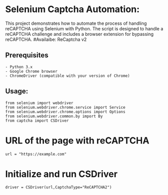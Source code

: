 # Selenium Captcha Automation:

This project demonstrates how to automate the process of handling reCAPTCHA using Selenium with Python. The script is designed to handle a reCAPTCHA challenge and includes a browser extension for bypassing reCAPTCHA.
#Availaibe:
ReCaptcha v2
## Prerequisites
```
- Python 3.x
- Google Chrome browser
- ChromeDriver (compatible with your version of Chrome)
```

## Usage:
```
from selenium import webdriver
from selenium.webdriver.chrome.service import Service
from selenium.webdriver.chrome.options import Options
from selenium.webdriver.common.by import By
from captcha import CSDriver
```
# URL of the page with reCAPTCHA
```
url = "https://example.com"
```
# Initialize and run CSDriver
```
driver = CSDriver(url,CaptchaType="ReCAPTCHA2")
```

 


